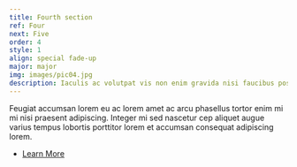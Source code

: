 ```yaml
---
title: Fourth section
ref: Four
next: Five
order: 4
style: 1
align: special fade-up
major: major
img: images/pic04.jpg
description: Iaculis ac volutpat vis non enim gravida nisi faucibus posuere arcu consequat
---
```


Feugiat accumsan lorem eu ac lorem amet ac arcu phasellus tortor enim mi mi nisi praesent adipiscing. Integer mi sed nascetur cep aliquet augue varius tempus lobortis porttitor lorem et accumsan consequat adipiscing lorem.

- [Learn More](#)
